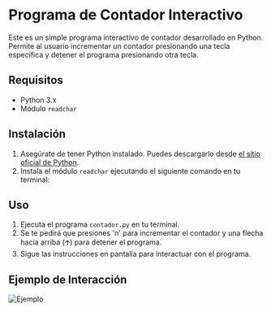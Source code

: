 # Programa de Contador Interactivo

Este es un simple programa interactivo de contador desarrollado en Python. Permite al usuario incrementar un contador presionando una tecla específica y detener el programa presionando otra tecla.

## Requisitos

- Python 3.x
- Módulo `readchar`

## Instalación

1. Asegúrate de tener Python instalado. Puedes descargarlo desde [el sitio oficial de Python](https://www.python.org/downloads/).
2. Instala el módulo `readchar` ejecutando el siguiente comando en tu terminal:


## Uso

1. Ejecuta el programa `contador.py` en tu terminal.
2. Se te pedirá que presiones 'n' para incrementar el contador y una flecha hacia arriba (🡩) para detener el programa.
3. Sigue las instrucciones en pantalla para interactuar con el programa.

## Ejemplo de Interacción

![Ejemplo](Proyecto-Integrador/PintegradorPart_3/img/pIntegradorPart3.png)

